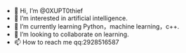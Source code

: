 - 👋 Hi, I’m @0XUPT0thief
- 👀 I’m interested in artificial intelligence.
- 🌱 I’m currently learning Python，machine learning，c++.
- 💞️ I’m looking to collaborate on learning.
- 📫 How to reach me qq:2928516587

<!---
0XUPT0thief/0XUPT0thief is a ✨ special ✨ repository because its `README.md` (this file) appears on your GitHub profile.
You can click the Preview link to take a look at your changes.
--->

